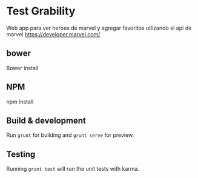# Test Grability

Web app para ver heroes de marvel y agregar favoritos utlizando el api de marvel https://developer.marvel.com/

## bower

Bower install

## NPM

npm install

## Build & development

Run `grunt` for building and `grunt serve` for preview.

## Testing

Running `grunt test` will run the unit tests with karma.
